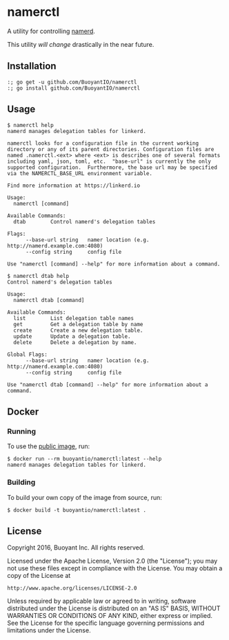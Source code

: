 # namerctl #

A utility for controlling [namerd](https://github.com/BuoyantIO/linkerd/tree/master/namerd).

This utility _will change_ drastically in the near future.

## Installation ##

```
:; go get -u github.com/BuoyantIO/namerctl
:; go install github.com/BuoyantIO/namerctl
```

## Usage ##

```
$ namerctl help
namerd manages delegation tables for linkerd.

namerctl looks for a configuration file in the current working
directory or any of its parent directories. Configuration files are
named .namerctl.<ext> where <ext> is describes one of several formats
including yaml, json, toml, etc.  "base-url" is currently the only
supported configuration.  Furthermore, the base url may be specified
via the NAMERCTL_BASE_URL environment variable.

Find more information at https://linkerd.io

Usage:
  namerctl [command]

Available Commands:
  dtab        Control namerd's delegation tables

Flags:
      --base-url string   namer location (e.g. http://namerd.example.com:4080)
      --config string     config file

Use "namerctl [command] --help" for more information about a command.
```
```
$ namerctl dtab help
Control namerd's delegation tables

Usage:
  namerctl dtab [command]

Available Commands:
  list        List delegation table names
  get         Get a delegation table by name
  create      Create a new delegation table.
  update      Update a delegation table.
  delete      Delete a delegation by name.

Global Flags:
      --base-url string   namer location (e.g. http://namerd.example.com:4080)
      --config string     config file

Use "namerctl dtab [command] --help" for more information about a command.
```

## Docker ##

### Running

To use the [public image](https://hub.docker.com/r/buoyantio/namerctl/), run:

```
$ docker run --rm buoyantio/namerctl:latest --help
namerd manages delegation tables for linkerd.
```

### Building

To build your own copy of the image from source, run:

```
$ docker build -t buoyantio/namerctl:latest .
```

## License ##

Copyright 2016, Buoyant Inc. All rights reserved.

Licensed under the Apache License, Version 2.0 (the "License"); you may not use
these files except in compliance with the License. You may obtain a copy of the
License at

    http://www.apache.org/licenses/LICENSE-2.0

Unless required by applicable law or agreed to in writing, software distributed
under the License is distributed on an "AS IS" BASIS, WITHOUT WARRANTIES OR
CONDITIONS OF ANY KIND, either express or implied. See the License for the
specific language governing permissions and limitations under the License.
